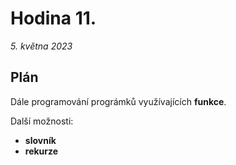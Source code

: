# Hodina 11.
_5. května 2023_

## Plán

Dále programování prográmků využívajících **funkce**.

Další možnosti: 
- **slovník**
- **rekurze**